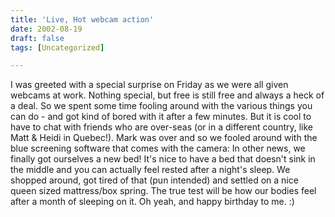 ```yaml
---
title: 'Live, Hot webcam action'
date: 2002-08-19
draft: false
tags: [Uncategorized]

---
```


I was greeted with a special surprise on Friday as we were all given webcams at work. Nothing special, but free is still free and always a heck of a deal. So we spent some time fooling around with the various things you can do - and got kind of bored with it after a few minutes. But it is cool to have to chat with friends who are over-seas (or in a different country, like Matt & Heidi in Quebec!). Mark was over and so we fooled around with the blue screening software that comes with the camera: In other news, we finally got ourselves a new bed! It's nice to have a bed that doesn't sink in the middle and you can actually feel rested after a night's sleep. We shopped around, got tired of that (pun intended) and settled on a nice queen sized mattress/box spring. The true test will be how our bodies feel after a month of sleeping on it. Oh yeah, and happy birthday to me. :)